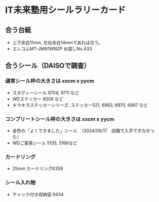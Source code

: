 # IT未来塾用シールラリーカード


## 合う台紙
- 上下余白11mm, 左右余白14mmであれば合う。
- エレコムMT-JMN1WNZP お探しNo.A33

## 合うシール（DAISOで調査）

### 通常シール枠の大きさは xxcm x yycm
- スタディーシール 9704, 9711 など
- WDステッカー 6006 など
- キラキラステッカーシリーズ: ステッカー521, 6963, 6970, 6987 など

### コンプリートシール枠の大きさは xxcm x yycm
- 金色の「よくできました」シール　（2024/06/17　店舗で入手できなかった）
- WDご褒美シール 5135, 5166など 

### カードリング
- 25mm カードリング6359

### シール入れ物
- チャック付き収納袋 9434
